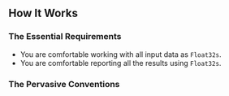 ## How It Works

### The Essential Requirements

- You are comfortable working with all input data as `Float32s`.
- You are comfortable reporting all the results using `Float32s`.

### The Pervasive Conventions
